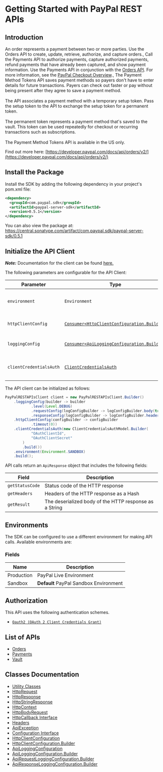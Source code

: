 
# Getting Started with PayPal REST APIs

## Introduction

An order represents a payment between two or more parties. Use the Orders API to create, update, retrieve, authorize, and capture orders., Call the Payments API to authorize payments, capture authorized payments, refund payments that have already been captured, and show payment information. Use the Payments API in conjunction with the <a href="/docs/api/orders/v2/">Orders API</a>. For more information, see the <a href="/docs/checkout/">PayPal Checkout Overview</a>., The Payment Method Tokens API saves payment methods so payers don't have to enter details for future transactions. Payers can check out faster or pay without being present after they agree to save a payment method.<br><br>The API associates a payment method with a temporary setup token. Pass the setup token to the API to exchange the setup token for a permanent token.<br><br>The permanent token represents a payment method that's saved to the vault. This token can be used repeatedly for checkout or recurring transactions such as subscriptions.<br><br>The Payment Method Tokens API is available in the US only.

Find out more here: [https://developer.paypal.com/docs/api/orders/v2/](https://developer.paypal.com/docs/api/orders/v2/)

## Install the Package

Install the SDK by adding the following dependency in your project's pom.xml file:

```xml
<dependency>
  <groupId>com.paypal.sdk</groupId>
  <artifactId>paypal-server-sdk</artifactId>
  <version>0.5.1</version>
</dependency>
```

You can also view the package at:
https://central.sonatype.com/artifact/com.paypal.sdk/paypal-server-sdk/0.5.1

## Initialize the API Client

**_Note:_** Documentation for the client can be found [here.](https://www.github.com/paypal/PayPal-Java-Server-SDK/tree/0.5.1/doc/client.md)

The following parameters are configurable for the API Client:

| Parameter | Type | Description |
|  --- | --- | --- |
| `environment` | `Environment` | The API environment. <br> **Default: `Environment.SANDBOX`** |
| `httpClientConfig` | [`Consumer<HttpClientConfiguration.Builder>`](https://www.github.com/paypal/PayPal-Java-Server-SDK/tree/0.5.1/doc/http-client-configuration-builder.md) | Set up Http Client Configuration instance. |
| `loggingConfig` | [`Consumer<ApiLoggingConfiguration.Builder>`](https://www.github.com/paypal/PayPal-Java-Server-SDK/tree/0.5.1/doc/api-logging-configuration-builder.md) | Set up Logging Configuration instance. |
| `clientCredentialsAuth` | [`ClientCredentialsAuth`](https://www.github.com/paypal/PayPal-Java-Server-SDK/tree/0.5.1/doc/auth/oauth-2-client-credentials-grant.md) | The Credentials Setter for OAuth 2 Client Credentials Grant |

The API client can be initialized as follows:

```java
PayPalRESTAPIsClient client = new PayPalRESTAPIsClient.Builder()
    .loggingConfig(builder -> builder
            .level(Level.DEBUG)
            .requestConfig(logConfigBuilder -> logConfigBuilder.body(true))
            .responseConfig(logConfigBuilder -> logConfigBuilder.headers(true)))
    .httpClientConfig(configBuilder -> configBuilder
            .timeout(0))
    .clientCredentialsAuth(new ClientCredentialsAuthModel.Builder(
            "OAuthClientId",
            "OAuthClientSecret"
        )
        .build())
    .environment(Environment.SANDBOX)
    .build();
```

API calls return an `ApiResponse` object that includes the following fields:

| Field | Description |
|  --- | --- |
| `getStatusCode` | Status code of the HTTP response |
| `getHeaders` | Headers of the HTTP response as a Hash |
| `getResult` | The deserialized body of the HTTP response as a String |

## Environments

The SDK can be configured to use a different environment for making API calls. Available environments are:

### Fields

| Name | Description |
|  --- | --- |
| Production | PayPal Live Environment |
| Sandbox | **Default** PayPal Sandbox Environment |

## Authorization

This API uses the following authentication schemes.

* [`Oauth2 (OAuth 2 Client Credentials Grant)`](https://www.github.com/paypal/PayPal-Java-Server-SDK/tree/0.5.1/doc/auth/oauth-2-client-credentials-grant.md)

## List of APIs

* [Orders](https://www.github.com/paypal/PayPal-Java-Server-SDK/tree/0.5.1/doc/controllers/orders.md)
* [Payments](https://www.github.com/paypal/PayPal-Java-Server-SDK/tree/0.5.1/doc/controllers/payments.md)
* [Vault](https://www.github.com/paypal/PayPal-Java-Server-SDK/tree/0.5.1/doc/controllers/vault.md)

## Classes Documentation

* [Utility Classes](https://www.github.com/paypal/PayPal-Java-Server-SDK/tree/0.5.1/doc/utility-classes.md)
* [HttpRequest](https://www.github.com/paypal/PayPal-Java-Server-SDK/tree/0.5.1/doc/http-request.md)
* [HttpResponse](https://www.github.com/paypal/PayPal-Java-Server-SDK/tree/0.5.1/doc/http-response.md)
* [HttpStringResponse](https://www.github.com/paypal/PayPal-Java-Server-SDK/tree/0.5.1/doc/http-string-response.md)
* [HttpContext](https://www.github.com/paypal/PayPal-Java-Server-SDK/tree/0.5.1/doc/http-context.md)
* [HttpBodyRequest](https://www.github.com/paypal/PayPal-Java-Server-SDK/tree/0.5.1/doc/http-body-request.md)
* [HttpCallback Interface](https://www.github.com/paypal/PayPal-Java-Server-SDK/tree/0.5.1/doc/http-callback-interface.md)
* [Headers](https://www.github.com/paypal/PayPal-Java-Server-SDK/tree/0.5.1/doc/headers.md)
* [ApiException](https://www.github.com/paypal/PayPal-Java-Server-SDK/tree/0.5.1/doc/api-exception.md)
* [Configuration Interface](https://www.github.com/paypal/PayPal-Java-Server-SDK/tree/0.5.1/doc/configuration-interface.md)
* [HttpClientConfiguration](https://www.github.com/paypal/PayPal-Java-Server-SDK/tree/0.5.1/doc/http-client-configuration.md)
* [HttpClientConfiguration.Builder](https://www.github.com/paypal/PayPal-Java-Server-SDK/tree/0.5.1/doc/http-client-configuration-builder.md)
* [ApiLoggingConfiguration](https://www.github.com/paypal/PayPal-Java-Server-SDK/tree/0.5.1/doc/api-logging-configuration.md)
* [ApiLoggingConfiguration.Builder](https://www.github.com/paypal/PayPal-Java-Server-SDK/tree/0.5.1/doc/api-logging-configuration-builder.md)
* [ApiRequestLoggingConfiguration.Builder](https://www.github.com/paypal/PayPal-Java-Server-SDK/tree/0.5.1/doc/api-request-logging-configuration-builder.md)
* [ApiResponseLoggingConfiguration.Builder](https://www.github.com/paypal/PayPal-Java-Server-SDK/tree/0.5.1/doc/api-response-logging-configuration-builder.md)

